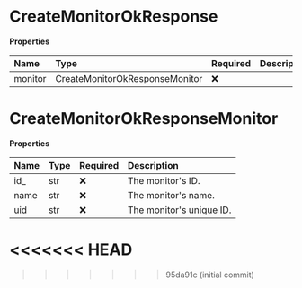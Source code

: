 # CreateMonitorOkResponse

**Properties**

| Name    | Type                           | Required | Description |
| :------ | :----------------------------- | :------- | :---------- |
| monitor | CreateMonitorOkResponseMonitor | ❌       |             |

# CreateMonitorOkResponseMonitor

**Properties**

| Name | Type | Required | Description              |
| :--- | :--- | :------- | :----------------------- |
| id\_ | str  | ❌       | The monitor's ID.        |
| name | str  | ❌       | The monitor's name.      |
| uid  | str  | ❌       | The monitor's unique ID. |
<<<<<<< HEAD
=======

<!-- This file was generated by liblab | https://liblab.com/ -->
>>>>>>> 95da91c (initial commit)
